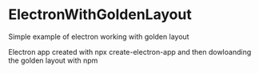 # ElectronWithGoldenLayout
Simple example of electron working with golden layout

Electron app created with npx create-electron-app and then dowloanding the golden layout with npm